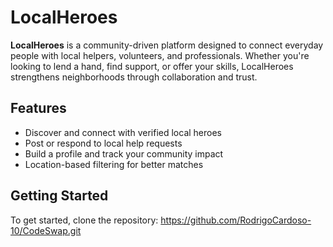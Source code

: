 # LocalHeroes

**LocalHeroes** is a community-driven platform designed to connect everyday people with local helpers, volunteers, and professionals. Whether you're looking to lend a hand, find support, or offer your skills, LocalHeroes strengthens neighborhoods through collaboration and trust.

## Features

- Discover and connect with verified local heroes
- Post or respond to local help requests
- Build a profile and track your community impact
- Location-based filtering for better matches

## Getting Started

To get started, clone the repository:
https://github.com/RodrigoCardoso-10/CodeSwap.git



